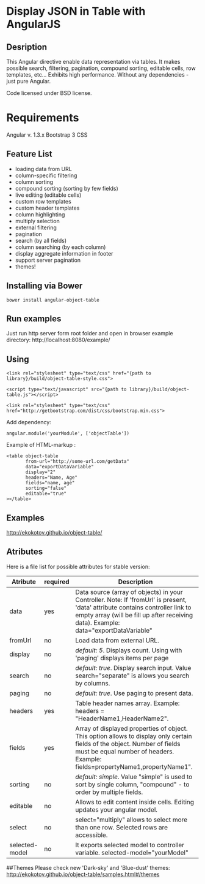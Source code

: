 Display JSON in Table with AngularJS
=================


## Desription
This Angular directive enable data representation via tables. It makes possible search, filtering, pagination, compound sorting, editable cells, row templates, etc... 
Exhibits high performance. Without any dependencies - just pure Angular.

Code licensed under BSD license.

Requirements
=================
Angular v. 1.3.x
Bootstrap 3 CSS 

Feature List
------------
- loading data from URL
- column-specific filtering
- column sorting
- compound sorting (sorting by few fields)
- live editing (editable cells)
- custom row templates
- custom header templates
- column highlighting
- multiply selection
- external filtering
- pagination
- search (by all fields)
- column searching (by each column)
- display aggregate information in footer
- support server pagination
- themes!

## Installing via Bower
```
bower install angular-object-table
```

## Run examples
Just run http server form root folder and open in browser example directory: http://localhost:8080/example/

## Using

```
<link rel="stylesheet" type="text/css" href="{path to library}/build/object-table-style.css">

<script type="text/javascript" src="{path to library}/build/object-table.js"></script>

<link rel="stylesheet" type="text/css" href="http://getbootstrap.com/dist/css/bootstrap.min.css">
```
Add dependency:
```
angular.module('yourModule', ['objectTable'])
```

Example of HTML-markup :
```
<table object-table 
       from-url="http://some-url.com/getData" 
       data="exportDataVariable" 
       display="2" 
       headers="Name, Age" 
       fields="name, age"
       sorting="false"
       editable="true"
></table>
```
## Examples
http://ekokotov.github.io/object-table/

## Atributes

Here is a file list for possible attributes for stable version:

Atribute             | required | Description
---------------------|----------|-------------------------
data                 | yes      | Data source (array of objects) in your Controller. Note: If 'fromUrl' is present, 'data' attribute contains controller link to empty array (will be fill up after receiving data). Example: data="exportDataVariable"
fromUrl				 | no       | Load data from external URL. 
display     		 | no       | *default: 5*. Displays count. Using with 'paging' displays items per page
search               | no       | *default: true*. Display search input. Value search="separate" is allows you search by columns.
paging				 | no       | *default: true*. Use paging to present data.
headers              | yes      | Table header names array. Example: headers = "HeaderName1,HeaderName2".
fields  			 | yes      | Array of displayed properties of object. This option allows to display only certain fields of the object. Number of fields must be equal number of headers. Example: fields=propertyName1,propertyName1".
sorting				 | no       | *default: simple*. Value "simple" is used to sort by single column,  "compound" - to order by multiple fields.
editable     		 | no       | Allows to edit content inside cells. Editing updates your angular model. 
select               | no       | select="multiply" allows to select more than one row. Selected rows are accessible.
selected-model		 | no		| It exports selected model to controller variable. selected-model="yourModel"

##Themes
Please check new 'Dark-sky' and 'Blue-dust' themes:
http://ekokotov.github.io/object-table/samples.html#/themes